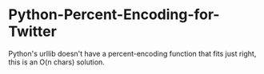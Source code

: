 # Python-Percent-Encoding-for-Twitter
Python's urllib doesn't have a percent-encoding function that fits just right, this is an O(n chars) solution.
